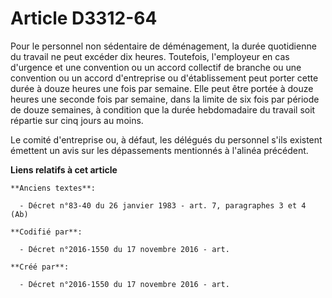 # Article D3312-64

Pour le personnel non sédentaire de déménagement, la durée quotidienne du travail ne peut excéder dix heures. Toutefois,
l'employeur en cas d'urgence et une convention ou un accord collectif de branche ou une convention ou un accord d'entreprise
ou d'établissement peut porter cette durée à douze heures une fois par semaine. Elle peut être portée à douze heures une
seconde fois par semaine, dans la limite de six fois par période de douze semaines, à condition que la durée hebdomadaire du
travail soit répartie sur cinq jours au moins.

Le comité d'entreprise ou, à défaut, les délégués du personnel s'ils existent émettent un avis sur les dépassements
mentionnés à l'alinéa précédent.

**Liens relatifs à cet article**

	**Anciens textes**:

	  - Décret n°83-40 du 26 janvier 1983 - art. 7, paragraphes 3 et 4 (Ab)

	**Codifié par**:

	  - Décret n°2016-1550 du 17 novembre 2016 - art.

	**Créé par**:

	  - Décret n°2016-1550 du 17 novembre 2016 - art.
